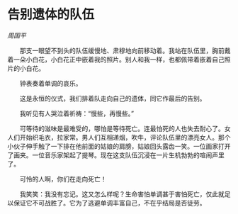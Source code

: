 # 告别遗体的队伍

*周国平*

　　那支一眼望不到头的队伍缓慢地、肃穆地向前移动着。我站在队伍里，胸前戴着一朵小白花，小白花正中嵌着我的照片。别人和我一样，也都佩带着嵌着自己照片的小白花。

　　钟表奏着单调的哀乐。

　　这是永恒的仪式，我们排着队走向自己的遗体，同它作最后的告别。

　　我听见有人哭泣着祈祷：“慢些，再慢些。”

　　可等待的滋味是最难受的，哪怕是等待死亡。连最怕死的人也失去耐心了。女人们开始织毛衣，拉家常。男人们互相递烟，吹牛，评论队伍里的漂亮女人。那个小伙子伸手触了一下排在他前面的姑娘的肩膀，姑娘回头露齿一笑。一位画家打开了画夹。一位音乐家架起了提琴。现在这支队伍沉浸在一片生机勃勃的喧闹声里了。

　　可怜的人啊，你们在走向死亡！

　　我笑笑：我没有忘记。这又怎么样呢？生命害怕单调甚于害怕死亡，仅此就足以保证它不可战胜了。它为了逃避单调丰富自己，不在乎结局是否徒劳。